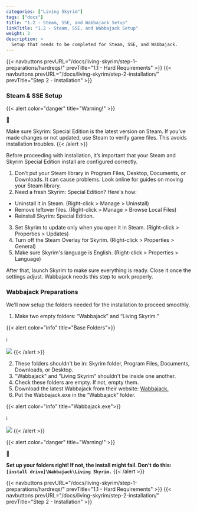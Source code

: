 ```yaml
---
categories: ["Living Skyrim"]
tags: ["docs"] 
title: "1.2 - Steam, SSE, and Wabbajack Setup"
linkTitle: "1.2 - Steam, SSE, and Wabbajack Setup"
weight: 3
description: >
  Setup that needs to be completed for Steam, SSE, and Wabbajack.
---
```


{{< navbuttons prevURL="/docs/living-skyrim/step-1-preparations/hardreqs/" prevTitle="1.1 - Hard Requirements" >}}
{{< navbuttons prevURL="/docs/living-skyrim/step-2-installation/" prevTitle="Step 2 - Installation" >}}

### Steam & SSE Setup
{{< alert color="danger" title="Warning!" >}}
<div class="alert-icon">🛑</div>

Make sure Skyrim: Special Edition is the latest version on Steam. If you’ve made changes or not updated, use Steam to verify game files. This avoids installation troubles.
{{< /alert >}}

Before proceeding with installation, it’s important that your Steam and Skyrim Special Edition install are configured correctly.

1. Don’t put your Steam library in Program Files, Desktop, Documents, or Downloads. It can cause problems. Look online for guides on moving your Steam library.
2. Need a fresh Skyrim: Special Edition? Here's how:
  - Uninstall it in Steam. (Right-click > Manage > Uninstall)
  - Remove leftover files. (Right-click > Manage > Browse Local Files)
  - Reinstall Skyrim: Special Edition.
3. Set Skyrim to update only when you open it in Steam. (Right-click > Properties > Updates)
4. Turn off the Steam Overlay for Skyrim. (Right-click > Properties > General)
5. Make sure Skyrim's language is English. (Right-click > Properties > Language)

After that, launch Skyrim to make sure everything is ready. Close it once the settings adjust. Wabbajack needs this step to work properly.

### Wabbajack Preparations
We’ll now setup the folders needed for the installation to proceed smoothly.

1. Make two empty folders: “Wabbajack” and “Living Skyrim.”

{{< alert color="info" title="Base Folders">}}
<div class="alert-icon">ℹ️</div>

![](https://i.imgur.com/nOwocWg.png)
{{< /alert >}}


2. These folders shouldn't be in: Skyrim folder, Program Files, Documents, Downloads, or Desktop.
3. "Wabbajack" and "Living Skyrim" shouldn't be inside one another.
4. Check these folders are empty. If not, empty them.
5. Download the latest Wabbajack from their website: [Wabbajack.](https://www.wabbajack.org/)
6. Put the Wabbajack.exe in the “Wabbajack” folder.

{{< alert color="info" title="Wabbajack.exe">}}
<div class="alert-icon">ℹ️</div>

![](https://i.imgur.com/FQFVfVi.png)
{{< /alert >}}


{{< alert color="danger" title="Warning!" >}}
<div class="alert-icon">🛑</div>

**Set up your folders right! If not, the install might fail. Don’t do this: `[install drive]\Wabbajack\Living Skyrim.`**
{{< /alert >}}

{{< navbuttons prevURL="/docs/living-skyrim/step-1-preparations/hardreqs/" prevTitle="1.1 - Hard Requirements" >}}
{{< navbuttons prevURL="/docs/living-skyrim/step-2-installation/" prevTitle="Step 2 - Installation" >}}
